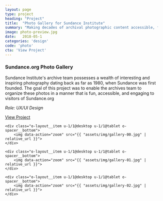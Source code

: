 ```yaml
---
layout: page
type: project
heading: "Project"
title:  "Photo Gallery for Sundance Institute"
summary: "Making decades of archival photographic content accessible, fun, and engaging."
image: photo-preview.jpg
date:   2018-05-1
categories: 'design'
code: 'photo'
cta: 'View Project'
---
```


<div class="o-wrapper o-spacer__bottom--huge">
  <div class="o-layout o-layout--center o-spacer__top--huge">
    <div class="o-layout__item u-2/3@desktop">
      <h3>Sundance.org Photo Gallery</h3>
      <p>Sundance Institute's archive team possesses a wealth of interesting and inspiring photography dating back as far as 1980, when Sundance was first founded. The goal of this project was to enable the archives team to organize these photos in a manner that is fun, accessible, and engaging to visitors of Sundance.org</p>
    </div>
    <div class="o-layout__item u-2/3@desktop o-spacer__bottom">
      <p><em>Role: UX/UI Design</em></p>
      <p><a rel="nofollow" href="http://www.sundance.org/gallery" target="_blank">View Project</a></p>
    </div>

    <div class="o-layout__item u-1/1@desktop u-1/1@tablet o-spacer__bottom">
        <img data-action="zoom" src="{{ "assets/img/gallery-00.jpg" | relative_url }}">
    </div>

    <div class="o-layout__item u-1/1@desktop u-1/1@tablet o-spacer__bottom">
        <img data-action="zoom" src="{{ "assets/img/gallery-01.jpg" | relative_url }}">
    </div>

    <div class="o-layout__item u-1/1@desktop u-1/1@tablet o-spacer__bottom">
        <img data-action="zoom" src="{{ "assets/img/gallery-02.jpg" | relative_url }}">
    </div>

  </div>
</div>
